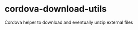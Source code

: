 cordova-download-utils
======================

Cordova helper to download and eventually unzip external files

